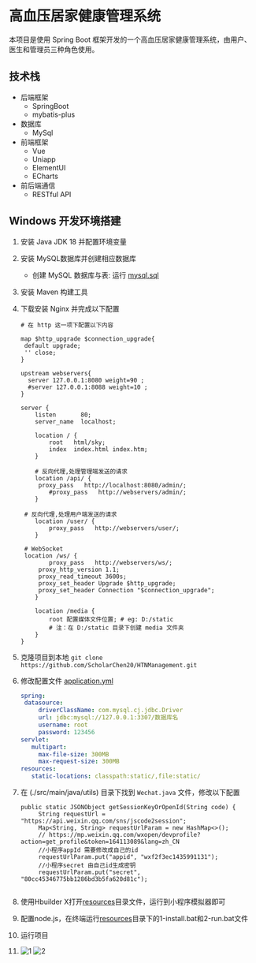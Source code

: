 # 高血压居家健康管理系统

本项目是使用 Spring Boot 框架开发的一个高血压居家健康管理系统，由用户、医生和管理员三种角色使用。

## 技术栈

- 后端框架
  - SpringBoot
  - mybatis-plus
- 数据库
  - MySql
- 前端框架
  - Vue
  - Uniapp
  - ElementUI
  - ECharts
- 前后端通信
  - RESTful API

## Windows 开发环境搭建

1. 安装 Java JDK 18 并配置环境变量
2. 安装 MySQL数据库并创建相应数据库

   - 创建 MySQL 数据库与表: 运行 [mysql.sql](./db/mysql.sql)

3. 安装 Maven 构建工具
4. 下载安装 Nginx 并完成以下配置

   ```
   # 在 http 这一项下配置以下内容

   map $http_upgrade $connection_upgrade{
   	default upgrade;
   	'' close;
   }

   upstream webservers{
     server 127.0.0.1:8080 weight=90 ;
     #server 127.0.0.1:8088 weight=10 ;
   }

   server {
       listen       80;
       server_name  localhost;

       location / {
           root   html/sky;
           index  index.html index.htm;
       }

       # 反向代理,处理管理端发送的请求
       location /api/ {
   		proxy_pass   http://localhost:8080/admin/;
           #proxy_pass   http://webservers/admin/;
       }

   	# 反向代理,处理用户端发送的请求
       location /user/ {
           proxy_pass   http://webservers/user/;
       }

   	# WebSocket
   	location /ws/ {
           proxy_pass   http://webservers/ws/;
   		proxy_http_version 1.1;
   		proxy_read_timeout 3600s;
   		proxy_set_header Upgrade $http_upgrade;
   		proxy_set_header Connection "$connection_upgrade";
       }

       location /media {
           root 配置媒体文件位置; # eg: D:/static
           # 注：在 D:/static 目录下创建 media 文件夹
       }
   }
   ```

5. 克隆项目到本地 `git clone https://github.com/ScholarChen20/HTNManagement.git `
6. 修改配置文件 [application.yml](./sky-server/src/main/resources/application.yml)

   ```yml
   spring:
    datasource:
        driverClassName: com.mysql.cj.jdbc.Driver
        url: jdbc:mysql://127.0.0.1:3307/数据库名
        username: root
        password: 123456
   servlet:
      multipart:
        max-file-size: 300MB
        max-request-size: 300MB
   resources:
      static-locations: classpath:static/,file:static/
   
   ```

7. 在 (./src/main/java/utils) 目录下找到 `Wechat.java` 文件，修改以下配置

   ```
   public static JSONObject getSessionKeyOrOpenId(String code) {
        String requestUrl = "https://api.weixin.qq.com/sns/jscode2session";
        Map<String, String> requestUrlParam = new HashMap<>();
        // https://mp.weixin.qq.com/wxopen/devprofile?action=get_profile&token=164113089&lang=zh_CN
        //小程序appId 需要修改成自己的id
        requestUrlParam.put("appid", "wxf2f3ec1435991131");
        //小程序secret 由自己id生成密钥
        requestUrlParam.put("secret", "80cc45346775bb1286bd3b5fa620d81c");
        
   ```
8. 使用Hbuilder X打开[resources](./src/main/resources/front)目录文件，运行到小程序模拟器即可
9. 配置node.js，在终端运行[resources](./src/main/resources/admin)目录下的1-install.bat和2-run.bat文件
10. 运行项目
11. ![1](https://github.com/user-attachments/assets/d3bc6fca-75a4-49b3-a7ce-256e5841c68b)   ![2](https://github.com/user-attachments/assets/8b31e518-bfa9-449f-af86-3c1792e5ee8e)

